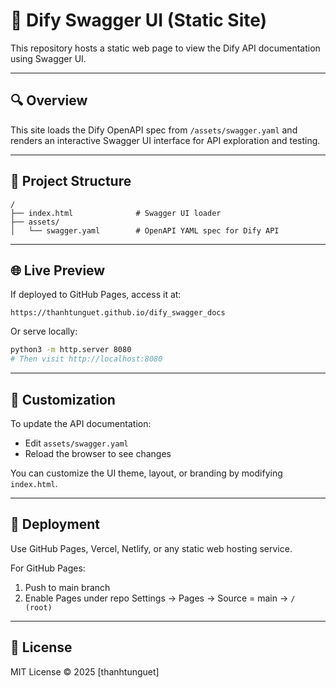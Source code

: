 # 📘 Dify Swagger UI (Static Site)

This repository hosts a static web page to view the Dify API documentation using Swagger UI.

---

## 🔍 Overview
This site loads the Dify OpenAPI spec from `/assets/swagger.yaml` and renders an interactive Swagger UI interface for API exploration and testing.

---

## 📁 Project Structure
```
/
├── index.html              # Swagger UI loader
├── assets/
│   └── swagger.yaml        # OpenAPI YAML spec for Dify API
```

---

## 🌐 Live Preview
If deployed to GitHub Pages, access it at:
```
https://thanhtunguet.github.io/dify_swagger_docs
```

Or serve locally:
```bash
python3 -m http.server 8080
# Then visit http://localhost:8080
```

---

## 🔧 Customization
To update the API documentation:
- Edit `assets/swagger.yaml`
- Reload the browser to see changes

You can customize the UI theme, layout, or branding by modifying `index.html`.

---

## 🚀 Deployment
Use GitHub Pages, Vercel, Netlify, or any static web hosting service.

For GitHub Pages:
1. Push to main branch
2. Enable Pages under repo Settings → Pages → Source = main → `/ (root)`

---

## 📄 License
MIT License © 2025 [thanhtunguet]